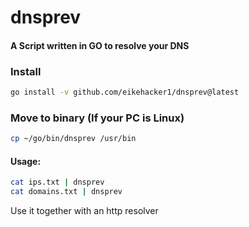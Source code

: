 # dnsprev

#### A Script written in GO to resolve your DNS

### Install
````bash
go install -v github.com/eikehacker1/dnsprev@latest
````
### Move to binary (If your PC is Linux)
````bash
cp ~/go/bin/dnsprev /usr/bin
````
#### Usage:
````bash
cat ips.txt | dnsprev
cat domains.txt | dnsprev
````
Use it together with an http resolver
